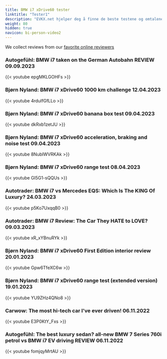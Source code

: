 ```yaml
---
title: BMW i7 xDrive60 tester
linktitle: "Tester1"
description: "EVKX.net hjelper deg å finne de beste testene og omtalene av denne modellen. "
weight: 80
hidden: true
navicon: bi-person-video2
---
```

We collect reviews from our [favorite online reviewers](/guides/evreviewers/)

### Autogefühl: BMW i7 taken on the German Autobahn REVIEW 09.09.2023

{{< youtube epgMKLGOHFs >}}

### Bjørn Nyland: BMW i7 xDrive60 1000 km challenge 12.04.2023

{{< youtube 4rdulfGfLLo >}}

### Bjørn Nyland: BMW i7 xDrive60 banana box test 09.04.2023

{{< youtube dkRxb1zetJU >}}

### Bjørn Nyland: BMW i7 xDrive60 acceleration, braking and noise test 09.04.2023

{{< youtube 8NubIWVRKAk >}}

### Bjørn Nyland: BMW i7 xDrive60 range test 08.04.2023

{{< youtube GI5G1-sQQUs >}}

### Autotrader: BMW i7 vs Mercedes EQS: Which Is The KING Of Luxury? 24.03.2023

{{< youtube p5Ko7UxqqB0 >}}

### Autotrader: BMW i7 Review: The Car They HATE to LOVE? 09.03.2023

{{< youtube xR_xYBnuRYk >}}

### Bjørn Nyland: BMW i7 xDrive60 First Edition interior review 20.01.2023

{{< youtube Gpw6TfeXC6w >}}

### Bjørn Nyland: BMW i7 xDrive60 range test (extended version) 19.01.2023

{{< youtube YU9ZHz4QNo8 >}}

### Carwow: The most hi-tech car I've ever driven! 06.11.2022

{{< youtube E3P0KtY_Fxs >}}

### Autogefühl: The best luxury sedan? all-new BMW 7 Series 760i petrol vs BMW i7 EV driving REVIEW 06.11.2022

{{< youtube fomjqyMrtAU >}}

